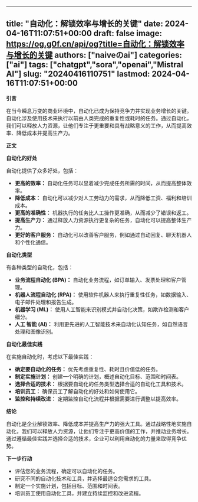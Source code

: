 
---
title: "自动化：解锁效率与增长的关键"
date: 2024-04-16T11:07:51+00:00
draft: false
image: https://og.g0f.cn/api/og?title=自动化：解锁效率与增长的关键
authors: ["naiveのai"]
categories: ["ai"]
tags: ["chatgpt","sora","openai","Mistral AI"]
slug: "20240416110751"
lastmod: 2024-04-16T11:07:51+00:00
---
**引言**

在当今瞬息万变的商业环境中，自动化已成为保持竞争力并实现业务增长的关键。自动化涉及使用技术来执行以前由人类完成的重复性或耗时的任务。通过自动化，我们可以释放人力资源，让他们专注于更重要和具有战略意义的工作，从而提高效率、降低成本并提高生产力。

**正文**

**自动化的好处**

自动化提供了众多好处，包括：

* **更高的效率：** 自动化任务可以显着减少完成任务所需的时间，从而提高整体效率。
* **降低成本：** 自动化可以减少对人工劳动力的需求，从而降低工资、福利和培训成本。
* **更高的准确性：** 机器执行的任务比人工操作更准确，从而减少了错误和返工。
* **提高生产力：** 通过释放人力资源执行更复杂的任务，自动化可以提高整体生产力。
* **更好的客户服务：** 自动化可以改善客户服务，例如通过自动回复、聊天机器人和个性化通信。

**自动化类型**

有各种类型的自动化，包括：

* **业务流程自动化 (BPA)：** 自动化业务流程，如订单输入、发票处理和客户管理。
* **机器人流程自动化 (RPA)：** 使用软件机器人来执行重复性任务，如数据输入、电子邮件处理和报告生成。
* **机器学习 (ML)：** 使用人工智能来识别模式并自动化决策，如欺诈检测和客户细分。
* **人工 智能 (AI)：** 利用更先进的人工智能技术来自动化认知任务，如自然语言处理和图像识别。

**自动化最佳实践**

在实施自动化时，考虑以下最佳实践：

* **确定要自动化的任务：** 优先考虑重复性、耗时且价值低的任务。
* **制定实施计划：** 创建一个明确的计划，概述自动化目标、范围和时间表。
* **选择合适的技术：** 根据要自动化的任务类型选择合适的自动化工具和技术。
* **培训员工：** 确保员工了解自动化的好处和如何使用它。
* **监控和持续改进：** 定期监控自动化流程并根据需要进行调整以提高效率。

**结论**

自动化是企业解锁效率、降低成本并提高生产力的强大工具。通过战略性地实施自动化，我们可以释放人力资源，让他们专注于更高价值的工作，并推动业务增长。通过遵循最佳实践并选择合适的技术，企业可以利用自动化的力量来取得竞争优势。

**下一步行动**

* 评估您的业务流程，确定可以自动化的任务。
* 研究不同的自动化技术和工具，并选择最适合您需求的工具。
* 制定一个实施计划，包括目标、范围和时间表。
* 培训员工使用自动化工具，并建立持续监控和改进流程。